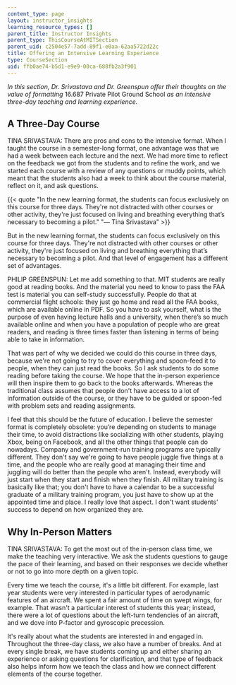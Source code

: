 ```yaml
---
content_type: page
layout: instructor_insights
learning_resource_types: []
parent_title: Instructor Insights
parent_type: ThisCourseAtMITSection
parent_uid: c2504e57-7add-89f1-e0aa-62aa5722d22c
title: Offering an Intensive Learning Experience
type: CourseSection
uid: ffb0ae74-b5d1-e9e9-00ca-688fb2a3f901
---
```


_In this section, Dr. Srivastava and Dr. Greenspun offer their thoughts on the value of formatting_ 16.687 Private Pilot Ground School _as an intensive three-day teaching and learning experience._

A Three-Day Course
------------------

TINA SRIVASTAVA: There are pros and cons to the intensive format. When I taught the course in a semester-long format, one advantage was that we had a week between each lecture and the next. We had more time to reflect on the feedback we got from the students and to refine the work, and we started each course with a review of any questions or muddy points, which meant that the students also had a week to think about the course material, reflect on it, and ask questions.

{{< quote "In the new learning format, the students can focus exclusively on this course for three days. They're not distracted with other courses or other activity, they're just focused on living and breathing everything that’s necessary to becoming a pilot." "— Tina Srivastava" >}}

But in the new learning format, the students can focus exclusively on this course for three days. They're not distracted with other courses or other activity, they're just focused on living and breathing everything that’s necessary to becoming a pilot. And that level of engagement has a different set of advantages.

PHILIP GREENSPUN: Let me add something to that. MIT students are really good at reading books. And the material you need to know to pass the FAA test is material you can self-study successfully. People do that at commercial flight schools: they just go home and read all the FAA books, which are available online in PDF. So you have to ask yourself, what is the purpose of even having lecture halls and a university, when there’s so much available online and when you have a population of people who are great readers, and reading is three times faster than listening in terms of being able to take in information.

That was part of why we decided we could do this course in three days, because we're not going to try to cover everything and spoon-feed it to people, when they can just read the books. So I ask students to do some reading before taking the course. We hope that the in-person experience will then inspire them to go back to the books afterwards. Whereas the traditional class assumes that people don't have access to a lot of information outside of the course, or they have to be guided or spoon-fed with problem sets and reading assignments.

I feel that this should be the future of education. I believe the semester format is completely obsolete: you’re depending on students to manage their time, to avoid distractions like socializing with other students, playing Xbox, being on Facebook, and all the other things that people can do nowadays. Company and government-run training programs are typically different. They don't say we're going to have people juggle five things at a time, and the people who are really good at managing their time and juggling will do better than the people who aren't. Instead, everybody will just start when they start and finish when they finish. All military training is basically like that; you don't have to have a calendar to be a successful graduate of a military training program, you just have to show up at the appointed time and place. I really love that aspect. I don't want students’ success to depend on how organized they are.

Why In-Person Matters
---------------------

TINA SRIVASTAVA: To get the most out of the in-person class time, we make the teaching very interactive. We ask the students questions to gauge the pace of their learning, and based on their responses we decide whether or not to go into more depth on a given topic.

Every time we teach the course, it's a little bit different. For example, last year students were very interested in particular types of aerodynamic features of an aircraft. We spent a fair amount of time on swept wings, for example. That wasn't a particular interest of students this year; instead, there were a lot of questions about the left-turn tendencies of an aircraft, and we dove into P-factor and gyroscopic precession.

It's really about what the students are interested in and engaged in. Throughout the three-day class, we also have a number of breaks. And at every single break, we have students coming up and either sharing an experience or asking questions for clarification, and that type of feedback also helps inform how we teach the class and how we connect different elements of the course together.